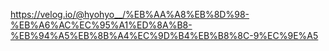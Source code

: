 https://velog.io/@hyohyo__/%EB%AA%A8%EB%8D%98-%EB%A6%AC%EC%95%A1%ED%8A%B8-%EB%94%A5%EB%8B%A4%EC%9D%B4%EB%B8%8C-9%EC%9E%A5

